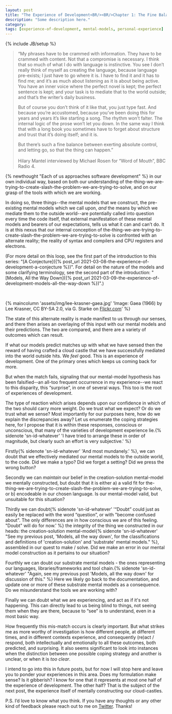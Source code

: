 ```yaml
---
layout: post
title: "The Experience of Development<BR/><BR/>Chapter 1: The Fine Balance"
description: "Some description here."
category:
tags: [experience-of-development, mental-models, personal-experience]
---
```

{% include JB/setup %}

> “My phrases have to be crammed with information. They have to be crammed with content.  Not that a compromise is necessary. I think that so much of what I do with language is instinctive. You see I don’t really think of myself as creating the language, because language pre-exists; I just have to go where it is. I have to find it and it has to find me; and it’s as much about listening as it is about being active. You have an inner voice where the perfect novel is kept; the perfect sentence is kept; and your task is to mediate that to the world outside; and that’s the writer’s daily business. 
> 
> But of course you don’t think of it like that, you just type fast. And because you’re accustomed, because you’ve been doing this for years and years it’s like starting a song. The rhythm won’t falter. The internal logic of the prose won’t let you down. In the same way I think that with a long book you sometimes have to forget about structure and trust that it’s doing itself; and it is. 
> 
> But there’s such a fine balance between exerting absolute control, and letting go, so that the thing can happen.”<BR/><BR/>
Hilary Mantel interviewed by Michael Rosen for “Word of Mouth”, BBC Radio 4.

{% newthought "Each of us approaches software development" %} in our own individual way, based on both our understanding of the-thing-we-are-trying-to-create-slash-the-problem-we-are-trying-to-solve, and on our grasp of the tools with which we are working.

In doing so, three things--the mental models that we construct, the pre-existing mental models which we call upon, _and_ the means by which we mediate them to the outside world--are potentially called into question every time the code itself, that external manifestation of these mental models and bearers of our expectations, tells us what it can and can’t do.  It is at this nexus that our internal conception of the-thing-we-are-trying-to-create-slash-the-problem-we-are-trying-to-solve is confronted with an alternate reality; the reality of syntax and compilers and CPU registers and electrons. 

(For more detail on this loop, see the first part of the introduction to this series: "[A Conjecture]({% post_url 2021-03-08-the-experience-of-development-a-conjecture %})". For detail on the nature of the models and some clarifying terminology, see the second part of the introduction: "[Models, All the Way Down]({% post_url 2021-03-09-the-experience-of-development-models-all-the-way-down %})".)

<BR/>

{% maincolumn 'assets/img/lee-krasner-gaea.jpg' 'Image: Gaea (1966) by Lee Krasner, CC BY-SA 2.0, via G. Starke on <a href="https://www.flickr.com/photos/157267975@N08/41443933070">Flickr.com</a>' %}

The state of this alternate reality is made manifest to us through our senses, and there then arises an overlaying of this input with our mental models and their predictions. The two are compared, and there are a variety of outcomes which can result. 

If what our models predict matches up with what we have sensed then the reward of having crafted a cloud castle that we have successfully mediated into the world outside hits. We _feel_ good. This is an experience of development. One of the primary ones which keeps us coming back for more.

But when the match fails, signaling that our mental-model hypothesis has been falsified--an all-too frequent occurrence in my experience--we react to this disparity, this “surprise”, in one of several ways. This too is the root of experiences of development. 

The type of reaction which arises depends upon our confidence in which of the two should carry more weight. Do we trust what we expect? Or do we trust what we sense? Most importantly for our purposes here, how do we explain the discrepancies away? Let us enumerate the coping strategies here, for I propose that it is within these responses, conscious or unconscious, that many of the varieties of development experience lie.{% sidenote 'sn-id-whatever' 'I have tried to arrange these in order of magnitude, but clearly such an effort is very subjective.' %}

Firstly{% sidenote 'sn-id-whatever' 'And most mundanely.' %}, we can doubt that we effectively mediated our mental models to the outside world, to the code. Did we make a typo? Did we forget a setting? Did we press the wrong button?

Secondly we can _maintain_ our belief in the creation-solution mental-model we mentally constructed, but doubt that it is either a) a valid fit for the-thing-we-are-trying-to-create-slash-the-problem-we-are-trying-to-solve, or b) encodeable in our chosen language.  Is our mental-model valid, but unsuitable for this situation?

Thirdly we can doubt{% sidenote 'sn-id-whatever' '“Doubt” could just as easily be replaced with the word “question”, or with "become confused about". The only differences are in how conscious we are of this feeling. "Doubt" will do for now.' %} the integrity of the thing we constructed in our heads: the creation-solution mental-model{% sidenote 'sn-id-whatever' "See my previous post, 'Models, all the way down', for the classifications and definitions of 'creation-solution' and 'substrate' mental models." %}, assembled in our quest to make / solve. Did we make an error in our mental model construction as it pertains to our situation?

Fourthly we can doubt our substrate mental models - the ones representing our languages, libraries/frameworks and tool chain.{% sidenote 'sn-id-whatever' "Again, see my previous post 'Models, all the way down' for discussion of this." %} Here we likely go back to the documentation, and update one or more of these substrate mental models as a consequence. Do we misunderstand the tools we are working with?

Finally we can doubt what we are experiencing, and act as if it's not happening. This can directly lead to us being blind to things, not seeing them when they are there, because to “see” is to understand, even in a most basic way.

How frequently this mis-match occurs is clearly important. But what strikes me as more worthy of investigation is how different people, at different times, and in different contexts experience, and consequently (re)act / respond, both intellectually and emotionally to all these outcomes, both predicted, and surprising.  It also seems significant to look into instances when the distinction between one possible coping strategy and another is unclear, or when it is _too clear_. 

I intend to go into this in future posts, but for now I will stop here and leave you to ponder your experiences in this area.  Does my formulation make sense?  Is it gibberish?  I know for one that it represents at most one half of the experience of development.  The other half? That is the subject of the next post, the experience itself of mentally constructing our cloud-castles.

P.S. I’d love to know what you think. If you have any thoughts or any other kind of feedback please reach out to me on [Twitter](https://twitter.com/al94781).  Thanks!